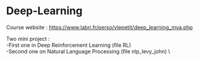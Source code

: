 # Deep-Learning

Course website : https://www.labri.fr/perso/vlepetit/deep_learning_mva.php

Two mini project : \
-First one in Deep Reinforcement Learning (file RL) \
-Second one on Natural Language Processing (file nlp_levy_john) \
 
